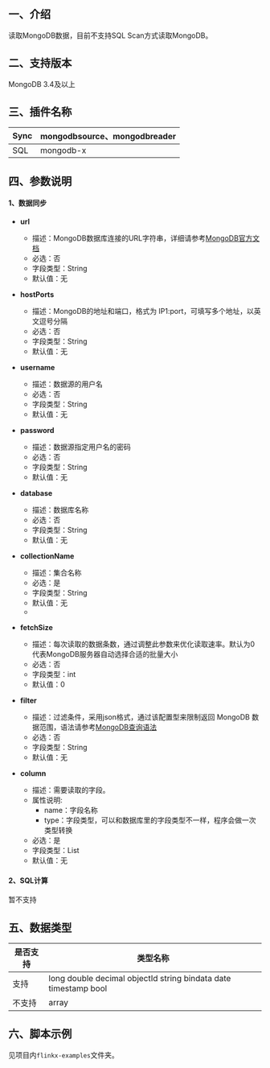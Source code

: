 ## 一、介绍
读取MongoDB数据，目前不支持SQL Scan方式读取MongoDB。


## 二、支持版本
MongoDB 3.4及以上


## 三、插件名称
| Sync | mongodbsource、mongodbreader |
| --- | --- |
| SQL | mongodb-x |



## 四、参数说明
#### 1、数据同步

- **url**
    - 描述：MongoDB数据库连接的URL字符串，详细请参考[MongoDB官方文档](https://docs.mongodb.com/manual/reference/connection-string/)
    - 必选：否
    - 字段类型：String
    - 默认值：无



- **hostPorts**
    - 描述：MongoDB的地址和端口，格式为 IP1:port，可填写多个地址，以英文逗号分隔
    - 必选：否
    - 字段类型：String
    - 默认值：无



- **username**
    - 描述：数据源的用户名
    - 必选：否
    - 字段类型：String
    - 默认值：无



- **password**
    - 描述：数据源指定用户名的密码
    - 必选：否
    - 字段类型：String
    - 默认值：无



- **database**
    - 描述：数据库名称
    - 必选：否
    - 字段类型：String
    - 默认值：无



- **collectionName**
    - 描述：集合名称
    - 必选：是
    - 字段类型：String
    - 默认值：无
    -

- **fetchSize**
    - 描述：每次读取的数据条数，通过调整此参数来优化读取速率。默认为0代表MongoDB服务器自动选择合适的批量大小
    - 必选：否
    - 字段类型：int
    - 默认值：0



- **filter**
    - 描述：过滤条件，采用json格式，通过该配置型来限制返回 MongoDB 数据范围，语法请参考[MongoDB查询语法](https://docs.mongodb.com/manual/crud/#read-operations)
    - 必选：否
    - 字段类型：String
    - 默认值：无



- **column**
    - 描述：需要读取的字段。
    - 属性说明:
        - name：字段名称
        - type：字段类型，可以和数据库里的字段类型不一样，程序会做一次类型转换
    - 必选：是
    - 字段类型：List
    - 默认值：无
#### 2、SQL计算
暂不支持
## 五、数据类型
| 是否支持 | 类型名称 |
| --- | --- |
| 支持 | long  double  decimal objectId string bindata date timestamp bool |
| 不支持 | array |

## 六、脚本示例
见项目内`flinkx-examples`文件夹。
